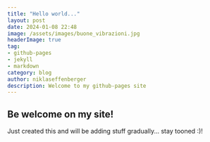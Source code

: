 ```yaml
---
title: "Hello world..."
layout: post
date: 2024-01-08 22:48
image: /assets/images/buone_vibrazioni.jpg
headerImage: true
tag:
- github-pages
- jekyll
- markdown
category: blog
author: niklaseffenberger
description: Welcome to my github-pages site
---
```


## Be welcome on my site!

Just created this and will be adding stuff gradually... stay tooned :)!
